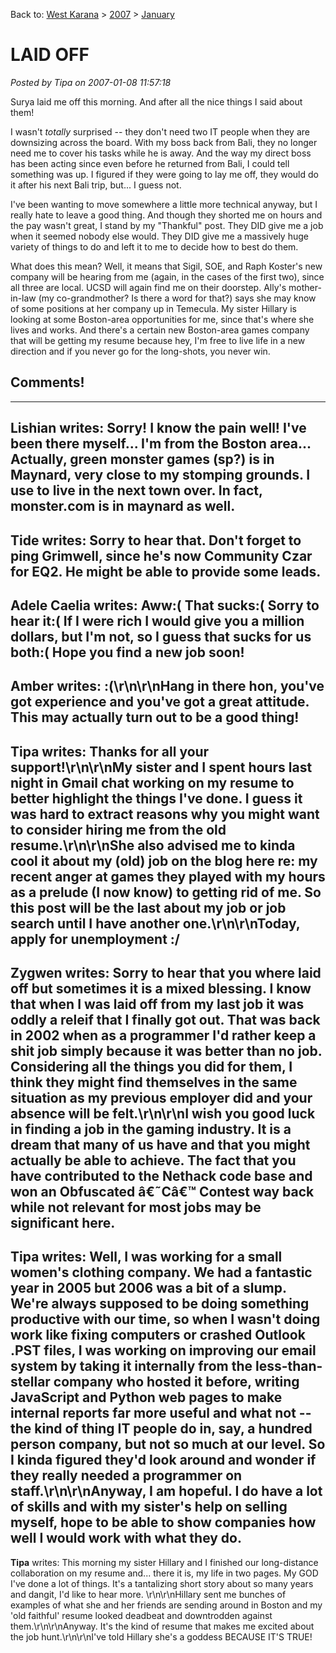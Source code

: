 Back to: [West Karana](/posts/westkarana.md) > [2007](/posts/2007/westkarana.md) > [January](./westkarana.md)
# LAID OFF

*Posted by Tipa on 2007-01-08 11:57:18*

Surya laid me off this morning. And after all the nice things I said about them!



I wasn't *totally* surprised -- they don't need two IT people when they are downsizing across the board. With my boss back from Bali, they no longer need me to cover his tasks while he is away. And the way my direct boss has been acting since even before he returned from Bali, I could tell something was up. I figured if they were going to lay me off, they would do it after his next Bali trip, but... I guess not.

I've been wanting to move somewhere a little more technical anyway, but I really hate to leave a good thing. And though they shorted me on hours and the pay wasn't great, I stand by my "Thankful" post. They DID give me a job when it seemed nobody else would. They DID give me a massively huge variety of things to do and left it to me to decide how to best do them.

What does this mean? Well, it means that Sigil, SOE, and Raph Koster's new company will be hearing from me (again, in the cases of the first two), since all three are local. UCSD will again find me on their doorstep. Ally's mother-in-law (my co-grandmother? Is there a word for that?) says she may know of some positions at her company up in Temecula. My sister Hillary is looking at some Boston-area opportunities for me, since that's where she lives and works. And there's a certain new Boston-area games company that will be getting my resume because hey, I'm free to live life in a new direction and if you never go for the long-shots, you never win.
## Comments!
---
**Lishian** writes: Sorry! I know the pain well! I've been there myself... I'm from the Boston area... Actually, green monster games (sp?) is in Maynard, very close to my stomping grounds. I use to live in the next town over. In fact, monster.com is in maynard as well.
---
**Tide** writes: Sorry to hear that.  Don't forget to ping Grimwell, since he's now Community Czar for EQ2.  He might be able to provide some leads.
---
**Adele Caelia** writes: Aww:( That sucks:( Sorry to hear it:( If I were rich I would give you a million dollars, but I'm not, so I guess that sucks for us both:( Hope you find a new job soon!
---
**Amber** writes: :(\r\n\r\nHang in there hon, you've got experience and you've got a great attitude.  This may actually turn out to be a good thing!
---
**Tipa** writes: Thanks for all your support!\r\n\r\nMy sister and I spent hours last night in Gmail chat working on my resume to better highlight the things I've done. I guess it was hard to extract reasons why you might want to consider hiring me from the old resume.\r\n\r\nShe also advised me to kinda cool it about my (old) job on the blog here re: my recent anger at games they played with my hours as a prelude (I now know) to getting rid of me. So this post will be the last about my job or job search until I have another one.\r\n\r\nToday, apply for unemployment :/
---
**Zygwen** writes: Sorry to hear that you where laid off but sometimes it is a mixed blessing. I know that when I was laid off from my last job it was oddly a releif that I finally got out. That was back in 2002 when as a programmer I'd rather keep a shit job simply because it was better than no job. Considering all the things you did for them, I think they might find themselves in the same situation as my previous employer did and your absence will be felt.\r\n\r\nI wish you good luck in finding a job in the gaming industry. It is a dream that many of us have and that you might actually be able to achieve. The fact that you have contributed to the Nethack code base and won an Obfuscated â€˜Câ€™ Contest way back while not relevant for most jobs may be significant here.
---
**Tipa** writes: Well, I was working for a small women's clothing company. We had a fantastic year in 2005 but 2006 was a bit of a slump. We're always supposed to be doing something productive with our time, so when I wasn't doing work like fixing computers or crashed Outlook .PST files, I was working on improving our email system by taking it internally from the less-than-stellar company who hosted it before, writing JavaScript and Python web pages to make internal reports far more useful and what not -- the kind of thing IT people do in, say, a hundred person company, but not so much at our level. So I kinda figured they'd look around and wonder if they really needed a programmer on staff.\r\n\r\nAnyway, I am hopeful. I do have a lot of skills and with my sister's help on selling myself, hope to be able to show companies how well I would work with what they do.
---
**Tipa** writes: This morning my sister Hillary and I finished our long-distance collaboration on my resume and... there it is, my life in two pages. My GOD I've done a lot of things. It's a tantalizing short story about so many years and dangit, I'd like to hear more. \r\n\r\nHillary sent me bunches of examples of what she and her friends are sending around in Boston and my 'old faithful' resume looked deadbeat and downtrodden against them.\r\n\r\nAnyway. It's the kind of resume that makes me excited about the job hunt.\r\n\r\nI've told Hillary she's a goddess BECAUSE IT'S TRUE!
